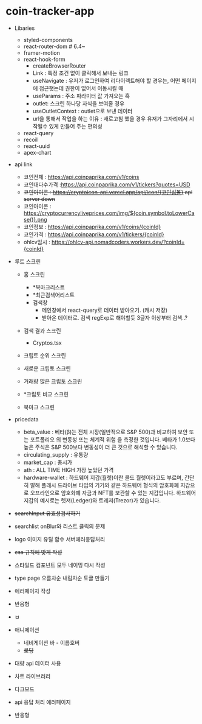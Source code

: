 # coin-tracker-app

- Libaries

  - styled-components
  - react-router-dom # 6.4~
  - framer-motion
  - react-hook-form
    - createBrowserRouter
    - Link : 특정 조건 없이 클릭해서 보내는 링크
    - useNavigate : 유저가 로그인하여 리다이렉트해야 할 경우는, 어떤 페이지에 접근햇는데 권한이 없어서 이동시킬 때
    - useParams : 주소 파라미터 값 가져오는 훅
    - outlet: 스크린 하나당 자식을 보여줄 경우
    - useOutletContext : outlet으로 보낸 데이터
    - url을 통해서 작업을 하는 이유 : 새로고침 했을 경우 유저가 그자리에서 시작될수 있게 만들어 주는 편의성
  - react-query
  - recoil
  - react-uuid
  - apex-chart

- api link

  - 코인전체 : https://api.coinpaprika.com/v1/coins
  - 코인대다수가격 :https://api.coinpaprika.com/v1/tickers?quotes=USD
  - ~~코인아이콘 : https://cryptoicon-api.vercel.app/api/icon/{코인심볼} api server down~~
  - 코인아이콘 : https://cryptocurrencyliveprices.com/img/${coin.symbol.toLowerCase()}.png
  - 코인정보 : https://api.coinpaprika.com/v1/coins/{coinId}
  - 코인가격 : https://api.coinpaprika.com/v1/tickers/{coinId}
  - ohlcv임시 : https://ohlcv-api.nomadcoders.workers.dev/?coinId={coinId}

- 루트 스크린

  - 홈 스크린

    - \*북마크리스트
    - \*최근검색어리스트
    - 검색창
      - 메인창에서 react-query로 데이터 받아오기. (캐시 저장)
      - 받아온 데이터로. 검색 regExp로 해야할듯 3글자 이상부터 검색..?

  - 검색 결과 스크린

    - Cryptos.tsx

  - 크립토 순위 스크린
  - 새로운 크립토 스크린
  - 거래량 많은 크립토 스크린
  - \*크립토 비교 스크린

  - 북마크 스크린

- pricedata

  - beta_value : 베타(β)는 전체 시장(일반적으로 S&P 500)과 비교하여 보안 또는 포트폴리오 의 변동성 또는 체계적 위험 을 측정한 것입니다. 베타가 1.0보다 높은 주식은 S&P 500보다 변동성이 더 큰 것으로 해석할 수 있습니다.
  - circulating_supply : 유통량
  - market_cap : 총시가
  - ath : ALL TIME HIGH 가장 높았던 가격
  - hardware-wallet : 하드웨어 지갑(월렛)이란 콜드 월렛이라고도 부르며, 간단히 말해 플래시 드라이브 타입의 기기와 같은 하드웨어 형식의 암호화폐 지갑으로 오프라인으로 암호화폐 자금과 NFT를 보관할 수 있는 지갑입니다. 하드웨어 지갑의 예시로는 렛져(Ledger)와 트레저(Trezor)가 있습니다.

- ~~searchInput 유효성검사하기~~
- searchlist onBlur와 리스트 클릭의 문제
- logo 이미지 유틸 함수 서버에러응답처리
- ~~css 규칙에 맞게 작성~~
- 스타일드 컴포넌트 모두 네이밍 다시 작성
- type page 오름차순 내림차순 토글 만들기
- 에러페이지 작성
- 반응형
- ㅂ

- 애니메이션

  - 네비게이션 바 - 이름호버
  - ~~로딩~~

- 대량 api 데이터 사용
- 차트 라이브러리
- 다크모드
- api 응답 처리 에러페이지
- 반응형
